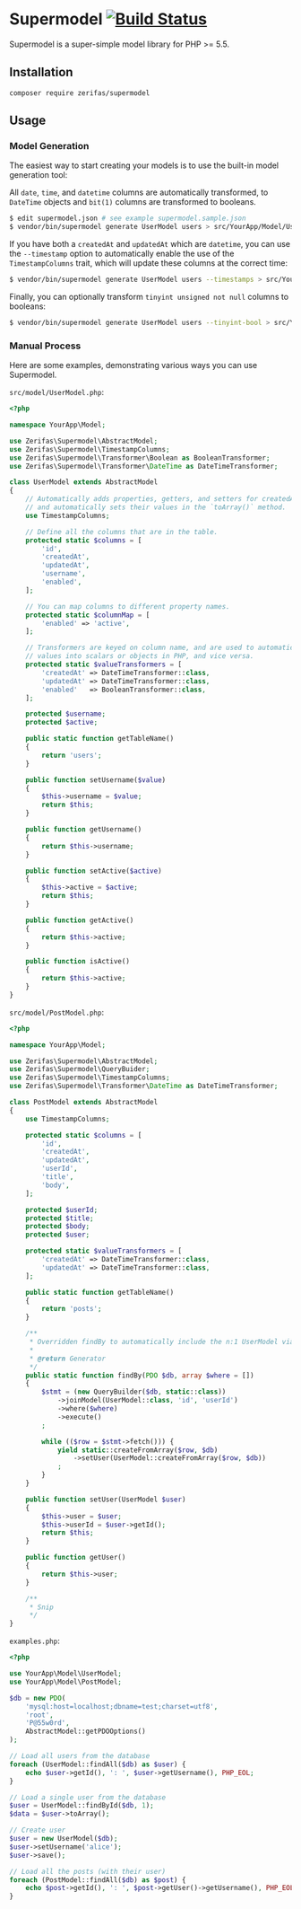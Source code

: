 # Supermodel [![Build Status](https://travis-ci.org/Drarok/supermodel.svg?branch=master)](https://travis-ci.org/Drarok/supermodel)

Supermodel is a super-simple model library for PHP >= 5.5.

## Installation

    composer require zerifas/supermodel

## Usage

### Model Generation

The easiest way to start creating your models is to use the built-in model generation tool:

All `date`, `time`, and `datetime` columns are automatically transformed, to `DateTime` objects and `bit(1)` columns are transformed to booleans.

```bash
$ edit supermodel.json # see example supermodel.sample.json
$ vendor/bin/supermodel generate UserModel users > src/YourApp/Model/UserModel.php
```

If you have both a `createdAt` and `updatedAt` which are `datetime`, you can use the `--timestamp` option to automatically enable the use of the `TimestampColumns` trait, which will update these columns at the correct time:

```bash
$ vendor/bin/supermodel generate UserModel users --timestamps > src/YourApp/Model/UserModel.php
```

Finally, you can optionally transform `tinyint unsigned not null` columns to booleans:

```bash
$ vendor/bin/supermodel generate UserModel users --tinyint-bool > src/YourApp/Model/UserModel.php
```

### Manual Process

Here are some examples, demonstrating various ways you can use Supermodel.

`src/model/UserModel.php`:
```php
<?php

namespace YourApp\Model;

use Zerifas\Supermodel\AbstractModel;
use Zerifas\Supermodel\TimestampColumns;
use Zerifas\Supermodel\Transformer\Boolean as BooleanTransformer;
use Zerifas\Supermodel\Transformer\DateTime as DateTimeTransformer;

class UserModel extends AbstractModel
{
    // Automatically adds properties, getters, and setters for createdAt and updatedAt,
    // and automatically sets their values in the `toArray()` method.
    use TimestampColumns;

    // Define all the columns that are in the table.
    protected static $columns = [
        'id',
        'createdAt',
        'updatedAt',
        'username',
        'enabled',
    ];

    // You can map columns to different property names.
    protected static $columnMap = [
        'enabled' => 'active',
    ];

    // Transformers are keyed on column name, and are used to automatically convert database
    // values into scalars or objects in PHP, and vice versa.
    protected static $valueTransformers = [
        'createdAt' => DateTimeTransformer::class,
        'updatedAt' => DateTimeTransformer::class,
        'enabled'   => BooleanTransformer::class,
    ];

    protected $username;
    protected $active;

    public static function getTableName()
    {
        return 'users';
    }

    public function setUsername($value)
    {
        $this->username = $value;
        return $this;
    }

    public function getUsername()
    {
        return $this->username;
    }

    public function setActive($active)
    {
        $this->active = $active;
        return $this;
    }

    public function getActive()
    {
        return $this->active;
    }

    public function isActive()
    {
        return $this->active;
    }
}
```

`src/model/PostModel.php`:
```php
<?php

namespace YourApp\Model;

use Zerifas\Supermodel\AbstractModel;
use Zerifas\Supermodel\QueryBuider;
use Zerifas\Supermodel\TimestampColumns;
use Zerifas\Supermodel\Transformer\DateTime as DateTimeTransformer;

class PostModel extends AbstractModel
{
    use TimestampColumns;

    protected static $columns = [
        'id',
        'createdAt',
        'updatedAt',
        'userId',
        'title',
        'body',
    ];

    protected $userId;
    protected $title;
    protected $body;
    protected $user;

    protected static $valueTransformers = [
        'createdAt' => DateTimeTransformer::class,
        'updatedAt' => DateTimeTransformer::class,
    ];

    public static function getTableName()
    {
        return 'posts';
    }

    /**
     * Overridden findBy to automatically include the n:1 UserModel via SQL JOIN.
     *
     * @return Generator
     */
    public static function findBy(PDO $db, array $where = [])
    {
        $stmt = (new QueryBuilder($db, static::class))
            ->joinModel(UserModel::class, 'id', 'userId')
            ->where($where)
            ->execute()
        ;

        while (($row = $stmt->fetch())) {
            yield static::createFromArray($row, $db)
                ->setUser(UserModel::createFromArray($row, $db))
            ;
        }
    }

    public function setUser(UserModel $user)
    {
        $this->user = $user;
        $this->userId = $user->getId();
        return $this;
    }

    public function getUser()
    {
        return $this->user;
    }

    /**
     * Snip
     */
}
```

`examples.php`:
```php
<?php

use YourApp\Model\UserModel;
use YourApp\Model\PostModel;

$db = new PDO(
    'mysql:host=localhost;dbname=test;charset=utf8',
    'root',
    'P@55w0rd',
    AbstractModel::getPDOOptions()
);

// Load all users from the database
foreach (UserModel::findAll($db) as $user) {
    echo $user->getId(), ': ', $user->getUsername(), PHP_EOL;
}

// Load a single user from the database
$user = UserModel::findById($db, 1);
$data = $user->toArray();

// Create user
$user = new UserModel($db);
$user->setUsername('alice');
$user->save();

// Load all the posts (with their user)
foreach (PostModel::findAll($db) as $post) {
    echo $post->getId(), ': ', $post->getUser()->getUsername(), PHP_EOL;
}
```
